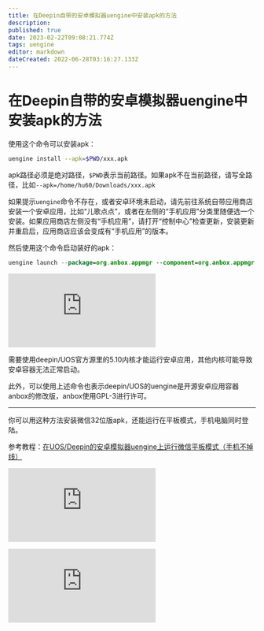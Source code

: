 ```yaml
---
title: 在Deepin自带的安卓模拟器uengine中安装apk的方法
description: 
published: true
date: 2023-02-22T09:08:21.774Z
tags: uengine
editor: markdown
dateCreated: 2022-06-28T03:16:27.133Z
---
```


# 在Deepin自带的安卓模拟器uengine中安装apk的方法
使用这个命令可以安装apk：

```bash
uengine install --apk=$PWD/xxx.apk
```

apk路径必须是绝对路径，`$PWD`表示当前路径。如果apk不在当前路径，请写全路径，比如`--apk=/home/hu60/Downloads/xxx.apk`

如果提示`uengine`命令不存在，或者安卓环境未启动，请先前往系统自带应用商店安装一个安卓应用，比如“儿歌点点”，或者在左侧的“手机应用”分类里随便选一个安装。如果应用商店左侧没有“手机应用”，请打开“控制中心”检查更新，安装更新并重启后，应用商店应该会变成有“手机应用”的版本。

然后使用这个命令启动装好的apk：

```kotlin
uengine launch --package=org.anbox.appmgr --component=org.anbox.appmgr.AppViewActivity
```

![file-hash-png-624b3d43fd8217d1008424a8f91220ec170357.png](https://hu60.cn/q.php/link.img.html?url64=aHR0cDovL2ZpbGUuaHU2MC5jbi9maWxlL2hhc2gvcG5nLzYyNGIzZDQzZmQ4MjE3ZDEwMDg0MjRhOGY5MTIyMGVjMTcwMzU3LnBuZw..)

需要使用deepin/UOS官方源里的5.10内核才能运行安卓应用，其他内核可能导致安卓容器无法正常启动。

此外，可以使用上述命令也表示deepin/UOS的uengine是开源安卓应用容器anbox的修改版，anbox使用GPL-3进行许可。

------

你可以用这种方法安装微信32位版apk，还能运行在平板模式，手机电脑同时登陆。

参考教程：[在UOS/Deepin的安卓模拟器uengine上运行微信平板模式（手机不掉线）](https://hu60.cn/q.php/link.url.html?url64=aHR0cHM6Ly9odTYwLmNuL3EucGhwL2Jicy50b3BpYy4xMDA5MzAuMS5odG1s)

![图片.png](https://hu60.cn/q.php/link.img.html?url64=aHR0cDovL2ZpbGUuaHU2MC5jbi9maWxlL2hhc2gvcG5nLzA3YmQwMDAzMzNlNjI3MWZjNGU0M2ZlNzQxYTEwNTZmNDU5OTk4LnBuZw..)

![图片.png](https://hu60.cn/q.php/link.img.html?url64=aHR0cDovL2ZpbGUuaHU2MC5jbi9maWxlL2hhc2gvcG5nLzQ5ZTUxYjYyNWEzYWY3MThlNDhjOTY2MmRmNDM0MWI3NDQ4MzM2LnBuZw..)